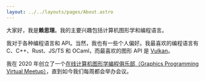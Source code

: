 ```yaml
---
layout: ../../layouts/pages/About.astro
---
```


大家好，我是**赖思理**。我的主要兴趣包括计算机图形学和编程语言。

我对于各种编程语言和 API。当然，我也有一些个人偏好。我最喜欢的编程语言有 C、C++、Rust、JS/TS 和 OCaml，而最喜欢的图形 API 是 [Vulkan](https://vulkan.org/)。

我在 2020 年创立了一个[在线计算机图形学编程俱乐部（Graphics Programming Virtual Meetup）](https://www.meetup.com/graphics-programming-virtual-meetup/)，直到如今我们每周都会举办会议。
